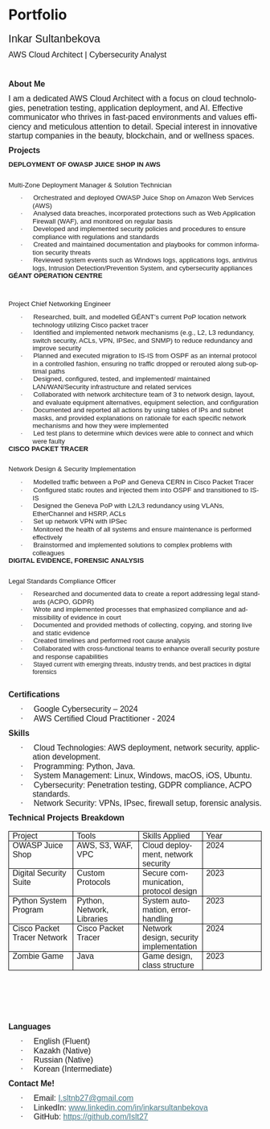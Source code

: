 # Portfolio
<html>

<head>
<meta http-equiv=Content-Type content="text/html; charset=windows-1252">
<meta name=Generator content="Microsoft Word 15 (filtered)">
<style>
<!--
 /* Font Definitions */
 @font-face
	{font-family:Wingdings;
	panose-1:5 0 0 0 0 0 0 0 0 0;}
@font-face
	{font-family:"Cambria Math";
	panose-1:2 4 5 3 5 4 6 3 2 4;}
@font-face
	{font-family:Calibri;
	panose-1:2 15 5 2 2 2 4 3 2 4;}
@font-face
	{font-family:"Malgun Gothic";
	panose-1:2 11 5 3 2 0 0 2 0 4;}
@font-face
	{font-family:Aptos;}
@font-face
	{font-family:"\@Malgun Gothic";}
 /* Style Definitions */
 p.MsoNormal, li.MsoNormal, div.MsoNormal
	{margin-top:0cm;
	margin-right:0cm;
	margin-bottom:8.0pt;
	margin-left:0cm;
	line-height:115%;
	font-size:12.0pt;
	font-family:"Aptos",sans-serif;}
a:link, span.MsoHyperlink
	{color:#467886;
	text-decoration:underline;}
p.MsoListParagraph, li.MsoListParagraph, div.MsoListParagraph
	{margin-top:0cm;
	margin-right:0cm;
	margin-bottom:8.0pt;
	margin-left:36.0pt;
	line-height:115%;
	font-size:12.0pt;
	font-family:"Aptos",sans-serif;}
p.MsoListParagraphCxSpFirst, li.MsoListParagraphCxSpFirst, div.MsoListParagraphCxSpFirst
	{margin-top:0cm;
	margin-right:0cm;
	margin-bottom:0cm;
	margin-left:36.0pt;
	line-height:115%;
	font-size:12.0pt;
	font-family:"Aptos",sans-serif;}
p.MsoListParagraphCxSpMiddle, li.MsoListParagraphCxSpMiddle, div.MsoListParagraphCxSpMiddle
	{margin-top:0cm;
	margin-right:0cm;
	margin-bottom:0cm;
	margin-left:36.0pt;
	line-height:115%;
	font-size:12.0pt;
	font-family:"Aptos",sans-serif;}
p.MsoListParagraphCxSpLast, li.MsoListParagraphCxSpLast, div.MsoListParagraphCxSpLast
	{margin-top:0cm;
	margin-right:0cm;
	margin-bottom:8.0pt;
	margin-left:36.0pt;
	line-height:115%;
	font-size:12.0pt;
	font-family:"Aptos",sans-serif;}
.MsoChpDefault
	{font-family:"Aptos",sans-serif;}
.MsoPapDefault
	{margin-bottom:8.0pt;
	line-height:115%;}
@page WordSection1
	{size:595.3pt 841.9pt;
	margin:72.0pt 72.0pt 72.0pt 72.0pt;}
div.WordSection1
	{page:WordSection1;}
 /* List Definitions */
 ol
	{margin-bottom:0cm;}
ul
	{margin-bottom:0cm;}
-->
</style>

</head>

<body lang=EN-GB link="#467886" vlink="#96607D" style='word-wrap:break-word'>

<div class=WordSection1>

<p class=MsoNormal><span lang=EN-US style='font-size:16.0pt;line-height:115%'>Inkar
Sultanbekova</span></p>

<p class=MsoNormal><span lang=EN-US>AWS Cloud Architect </span>| Cybersecurity
Analyst</p>

<p class=MsoNormal>&nbsp;</p>

<p class=MsoNormal><b>About Me</b></p>

<p class=MsoNormal>I am a dedicated AWS Cloud Architect with a focus on cloud
technologies, penetration testing, application deployment, and AI. Effective
communicator who thrives in fast-paced environments and values efficiency and
meticulous attention to detail. Special interest in innovative startup
companies in the beauty, blockchain, and or wellness spaces.</p>

<p class=MsoNormal><b>Projects</b></p>

<p class=MsoNormal style='line-height:normal;border:none'><b><span
style='font-size:10.0pt'>DEPLOYMENT OF OWASP JUICE SHOP IN
AWS                                                                                                                                              </span></b></p>

<p class=MsoNormal style='line-height:normal'><span style='font-size:10.0pt'>Multi-Zone
Deployment Manager &amp; Solution Technician</span></p>

<p class=MsoListParagraphCxSpFirst style='margin-bottom:0cm;text-indent:-18.0pt;
line-height:normal'><span style='font-size:10.0pt;font-family:Symbol'>·<span
style='font:7.0pt "Times New Roman"'>&nbsp;&nbsp;&nbsp;&nbsp;&nbsp;&nbsp;&nbsp;&nbsp;
</span></span><span style='font-size:10.0pt'>Orchestrated and deployed OWASP
Juice Shop on Amazon Web Services (AWS)</span></p>

<p class=MsoListParagraphCxSpMiddle style='margin-bottom:0cm;text-indent:-18.0pt;
line-height:normal'><span style='font-size:10.0pt;font-family:Symbol'>·<span
style='font:7.0pt "Times New Roman"'>&nbsp;&nbsp;&nbsp;&nbsp;&nbsp;&nbsp;&nbsp;&nbsp;
</span></span><span style='font-size:10.0pt'>Analysed data breaches,
incorporated protections such as Web Application Firewall (WAF), and monitored
on regular basis</span></p>

<p class=MsoListParagraphCxSpMiddle style='margin-bottom:0cm;text-indent:-18.0pt;
line-height:normal'><span style='font-size:10.0pt;font-family:Symbol'>·<span
style='font:7.0pt "Times New Roman"'>&nbsp;&nbsp;&nbsp;&nbsp;&nbsp;&nbsp;&nbsp;&nbsp;
</span></span><span style='font-size:10.0pt'>Developed and implemented security
policies and procedures to ensure compliance with regulations and standards</span></p>

<p class=MsoListParagraphCxSpMiddle style='margin-bottom:0cm;text-indent:-18.0pt;
line-height:normal'><span style='font-size:10.0pt;font-family:Symbol'>·<span
style='font:7.0pt "Times New Roman"'>&nbsp;&nbsp;&nbsp;&nbsp;&nbsp;&nbsp;&nbsp;&nbsp;
</span></span><span style='font-size:10.0pt'>Created and maintained
documentation and playbooks for common information security threats</span></p>

<p class=MsoListParagraphCxSpLast style='margin-bottom:0cm;text-indent:-18.0pt;
line-height:normal'><span style='font-size:10.0pt;font-family:Symbol'>·<span
style='font:7.0pt "Times New Roman"'>&nbsp;&nbsp;&nbsp;&nbsp;&nbsp;&nbsp;&nbsp;&nbsp;
</span></span><span style='font-size:10.0pt'>Reviewed system events such as
Windows logs, applications logs, antivirus logs, Intrusion Detection/Prevention
System, and cybersecurity appliances</span></p>

<p class=MsoNormal style='line-height:normal;border:none'><b><span
style='font-size:10.0pt'>GÉANT OPERATION CENTRE                                                                                                                                                            </span></b></p>

<p class=MsoNormal style='line-height:normal;border:none'><span
style='font-size:10.0pt'>Project Chief Networking Engineer </span></p>

<p class=MsoListParagraphCxSpFirst style='margin-bottom:0cm;text-indent:-18.0pt;
line-height:normal'><span style='font-size:10.0pt;font-family:Symbol'>·<span
style='font:7.0pt "Times New Roman"'>&nbsp;&nbsp;&nbsp;&nbsp;&nbsp;&nbsp;&nbsp;&nbsp;
</span></span><span style='font-size:10.0pt'>Researched, built, and modelled
GÉANT’s current PoP location network technology utilizing Cisco packet tracer </span></p>

<p class=MsoListParagraphCxSpMiddle style='margin-bottom:0cm;text-indent:-18.0pt;
line-height:normal'><span style='font-size:10.0pt;font-family:Symbol'>·<span
style='font:7.0pt "Times New Roman"'>&nbsp;&nbsp;&nbsp;&nbsp;&nbsp;&nbsp;&nbsp;&nbsp;
</span></span><span style='font-size:10.0pt'>Identified and implemented network
mechanisms (e.g., L2, L3 redundancy, switch security, ACLs, VPN, IPSec, and
SNMP) to reduce redundancy and improve security</span></p>

<p class=MsoListParagraphCxSpMiddle style='margin-bottom:0cm;text-indent:-18.0pt;
line-height:normal'><span style='font-size:10.0pt;font-family:Symbol'>·<span
style='font:7.0pt "Times New Roman"'>&nbsp;&nbsp;&nbsp;&nbsp;&nbsp;&nbsp;&nbsp;&nbsp;
</span></span><span style='font-size:10.0pt'>Planned and executed migration to
IS-IS from OSPF as an internal protocol in a controlled fashion, ensuring no
traffic dropped or rerouted along sub-optimal paths</span></p>

<p class=MsoListParagraphCxSpMiddle style='margin-bottom:0cm;text-indent:-18.0pt;
line-height:normal'><span style='font-size:10.0pt;font-family:Symbol'>·<span
style='font:7.0pt "Times New Roman"'>&nbsp;&nbsp;&nbsp;&nbsp;&nbsp;&nbsp;&nbsp;&nbsp;
</span></span><span style='font-size:10.0pt'>Designed, configured, tested, and
implemented/ maintained LAN/WAN/Security infrastructure and related services</span></p>

<p class=MsoListParagraphCxSpMiddle style='margin-bottom:0cm;text-indent:-18.0pt;
line-height:normal'><span style='font-size:10.0pt;font-family:Symbol'>·<span
style='font:7.0pt "Times New Roman"'>&nbsp;&nbsp;&nbsp;&nbsp;&nbsp;&nbsp;&nbsp;&nbsp;
</span></span><span style='font-size:10.0pt'>Collaborated with network
architecture team of 3 to network design, layout, and evaluate equipment
alternatives, equipment selection, and configuration</span></p>

<p class=MsoListParagraphCxSpMiddle style='margin-bottom:0cm;text-indent:-18.0pt;
line-height:normal'><span style='font-size:10.0pt;font-family:Symbol'>·<span
style='font:7.0pt "Times New Roman"'>&nbsp;&nbsp;&nbsp;&nbsp;&nbsp;&nbsp;&nbsp;&nbsp;
</span></span><span style='font-size:10.0pt'>Documented and reported all
actions by using tables of IPs and subnet masks, and provided explanations on
rationale for each specific network mechanisms and how they were implemented</span></p>

<p class=MsoListParagraphCxSpLast style='margin-bottom:0cm;text-indent:-18.0pt;
line-height:normal'><span style='font-size:10.0pt;font-family:Symbol'>·<span
style='font:7.0pt "Times New Roman"'>&nbsp;&nbsp;&nbsp;&nbsp;&nbsp;&nbsp;&nbsp;&nbsp;
</span></span><span style='font-size:10.0pt'>Led test plans to determine which
devices were able to connect and which were faulty </span></p>

<p class=MsoNormal style='line-height:normal'><b><span style='font-size:10.0pt'>CISCO
PACKET TRACER                                                                  
                                                                                                           </span></b></p>

<p class=MsoNormal style='line-height:normal'><span style='font-size:10.0pt'>Network
Design &amp; Security Implementation </span></p>

<p class=MsoListParagraphCxSpFirst style='margin-bottom:0cm;text-indent:-18.0pt;
line-height:normal'><span style='font-size:10.0pt;font-family:Symbol'>·<span
style='font:7.0pt "Times New Roman"'>&nbsp;&nbsp;&nbsp;&nbsp;&nbsp;&nbsp;&nbsp;&nbsp;
</span></span><span style='font-size:10.0pt'>Modelled traffic between a PoP and
Geneva CERN in Cisco Packet Tracer</span></p>

<p class=MsoListParagraphCxSpMiddle style='margin-bottom:0cm;text-indent:-18.0pt;
line-height:normal'><span style='font-size:10.0pt;font-family:Symbol'>·<span
style='font:7.0pt "Times New Roman"'>&nbsp;&nbsp;&nbsp;&nbsp;&nbsp;&nbsp;&nbsp;&nbsp;
</span></span><span style='font-size:10.0pt'>Configured static routes and
injected them into OSPF and transitioned to IS-IS</span></p>

<p class=MsoListParagraphCxSpMiddle style='margin-bottom:0cm;text-indent:-18.0pt;
line-height:normal'><span style='font-size:10.0pt;font-family:Symbol'>·<span
style='font:7.0pt "Times New Roman"'>&nbsp;&nbsp;&nbsp;&nbsp;&nbsp;&nbsp;&nbsp;&nbsp;
</span></span><span style='font-size:10.0pt'>Designed the Geneva PoP with L2/L3
redundancy using VLANs, EtherChannel and HSRP, ACLs</span></p>

<p class=MsoListParagraphCxSpMiddle style='margin-bottom:0cm;text-indent:-18.0pt;
line-height:normal'><span style='font-size:10.0pt;font-family:Symbol'>·<span
style='font:7.0pt "Times New Roman"'>&nbsp;&nbsp;&nbsp;&nbsp;&nbsp;&nbsp;&nbsp;&nbsp;
</span></span><span style='font-size:10.0pt'>Set up network VPN with IPSec</span></p>

<p class=MsoListParagraphCxSpMiddle style='margin-bottom:0cm;text-indent:-18.0pt;
line-height:normal'><span style='font-size:10.0pt;font-family:Symbol'>·<span
style='font:7.0pt "Times New Roman"'>&nbsp;&nbsp;&nbsp;&nbsp;&nbsp;&nbsp;&nbsp;&nbsp;
</span></span><span style='font-size:10.0pt'>Monitored the health of all
systems and ensure maintenance is performed effectively</span></p>

<p class=MsoListParagraphCxSpLast style='margin-bottom:0cm;text-indent:-18.0pt;
line-height:normal'><span style='font-size:10.0pt;font-family:Symbol'>·<span
style='font:7.0pt "Times New Roman"'>&nbsp;&nbsp;&nbsp;&nbsp;&nbsp;&nbsp;&nbsp;&nbsp;
</span></span><span style='font-size:10.0pt'>Brainstormed and implemented
solutions to complex problems with colleagues</span></p>

<p class=MsoNormal style='margin-right:-18.0pt;line-height:normal'><b><span
style='font-size:10.0pt'>DIGITAL EVIDENCE, FORENSIC
ANALYSIS                                                                                                                                                                          </span></b></p>

<p class=MsoNormal style='margin-right:-18.0pt;line-height:normal'><span
style='font-size:10.0pt'>Legal Standards Compliance Officer</span></p>

<p class=MsoListParagraphCxSpFirst style='margin-bottom:0cm;text-indent:-18.0pt;
line-height:normal'><span style='font-size:10.0pt;font-family:Symbol'>·<span
style='font:7.0pt "Times New Roman"'>&nbsp;&nbsp;&nbsp;&nbsp;&nbsp;&nbsp;&nbsp;&nbsp;
</span></span><span style='font-size:10.0pt'>Researched and documented data to
create a report addressing legal standards (ACPO, GDPR) </span></p>

<p class=MsoListParagraphCxSpMiddle style='margin-bottom:0cm;text-indent:-18.0pt;
line-height:normal'><span style='font-size:10.0pt;font-family:Symbol'>·<span
style='font:7.0pt "Times New Roman"'>&nbsp;&nbsp;&nbsp;&nbsp;&nbsp;&nbsp;&nbsp;&nbsp;
</span></span><span style='font-size:10.0pt'>Wrote and implemented processes
that emphasized compliance and admissibility of evidence in court</span></p>

<p class=MsoListParagraphCxSpMiddle style='margin-bottom:0cm;text-indent:-18.0pt;
line-height:normal'><span style='font-size:10.0pt;font-family:Symbol'>·<span
style='font:7.0pt "Times New Roman"'>&nbsp;&nbsp;&nbsp;&nbsp;&nbsp;&nbsp;&nbsp;&nbsp;
</span></span><span style='font-size:10.0pt'>Documented and provided methods of
collecting, copying, and storing live and static evidence</span></p>

<p class=MsoListParagraphCxSpMiddle style='margin-bottom:0cm;text-indent:-18.0pt;
line-height:normal'><span style='font-size:10.0pt;font-family:Symbol'>·<span
style='font:7.0pt "Times New Roman"'>&nbsp;&nbsp;&nbsp;&nbsp;&nbsp;&nbsp;&nbsp;&nbsp;
</span></span><span style='font-size:10.0pt'>Created timelines and performed
root cause analysis</span></p>

<p class=MsoListParagraphCxSpMiddle style='margin-bottom:0cm;text-indent:-18.0pt;
line-height:normal'><span style='font-size:10.0pt;font-family:Symbol'>·<span
style='font:7.0pt "Times New Roman"'>&nbsp;&nbsp;&nbsp;&nbsp;&nbsp;&nbsp;&nbsp;&nbsp;
</span></span><span style='font-size:10.0pt'>Collaborated with cross-functional
teams to enhance overall security posture and response capabilities</span></p>

<p class=MsoListParagraphCxSpLast style='margin-bottom:0cm;text-indent:-18.0pt;
line-height:normal'><span style='font-size:10.0pt;font-family:Symbol'>·<span
style='font:7.0pt "Times New Roman"'>&nbsp;&nbsp;&nbsp;&nbsp;&nbsp;&nbsp;&nbsp;&nbsp;
</span></span><span style='font-size:9.0pt;font-family:"Calibri",sans-serif'>Stayed
current with emerging threats, industry trends, and best practices in digital
forensics </span></p>

<p class=MsoNormal>&nbsp;</p>

<p class=MsoNormal><b>Certifications</b></p>

<p class=MsoListParagraphCxSpFirst style='text-indent:-18.0pt'><span
style='font-family:Symbol'>·<span style='font:7.0pt "Times New Roman"'>&nbsp;&nbsp;&nbsp;&nbsp;&nbsp;&nbsp;&nbsp;&nbsp;
</span></span>Google Cybersecurity – 2024</p>

<p class=MsoListParagraphCxSpLast style='text-indent:-18.0pt'><span
style='font-family:Symbol'>·<span style='font:7.0pt "Times New Roman"'>&nbsp;&nbsp;&nbsp;&nbsp;&nbsp;&nbsp;&nbsp;&nbsp;
</span></span>AWS Certified Cloud Practitioner - 2024</p>

<p class=MsoNormal><b>Skills</b></p>

<p class=MsoListParagraphCxSpFirst style='text-indent:-18.0pt'><span
style='font-family:Symbol'>·<span style='font:7.0pt "Times New Roman"'>&nbsp;&nbsp;&nbsp;&nbsp;&nbsp;&nbsp;&nbsp;&nbsp;
</span></span>Cloud Technologies: AWS deployment, network security, application
development.</p>

<p class=MsoListParagraphCxSpMiddle style='text-indent:-18.0pt'><span
style='font-family:Symbol'>·<span style='font:7.0pt "Times New Roman"'>&nbsp;&nbsp;&nbsp;&nbsp;&nbsp;&nbsp;&nbsp;&nbsp;
</span></span>Programming: Python, Java.</p>

<p class=MsoListParagraphCxSpMiddle style='text-indent:-18.0pt'><span
style='font-family:Symbol'>·<span style='font:7.0pt "Times New Roman"'>&nbsp;&nbsp;&nbsp;&nbsp;&nbsp;&nbsp;&nbsp;&nbsp;
</span></span>System Management: Linux, Windows, macOS, iOS, Ubuntu.</p>

<p class=MsoListParagraphCxSpMiddle style='text-indent:-18.0pt'><span
style='font-family:Symbol'>·<span style='font:7.0pt "Times New Roman"'>&nbsp;&nbsp;&nbsp;&nbsp;&nbsp;&nbsp;&nbsp;&nbsp;
</span></span>Cybersecurity: Penetration testing, GDPR compliance, ACPO
standards.</p>

<p class=MsoListParagraphCxSpLast style='text-indent:-18.0pt'><span
style='font-family:Symbol'>·<span style='font:7.0pt "Times New Roman"'>&nbsp;&nbsp;&nbsp;&nbsp;&nbsp;&nbsp;&nbsp;&nbsp;
</span></span>Network Security: VPNs, IPsec, firewall setup, forensic analysis.</p>

<p class=MsoNormal><b>Technical Projects Breakdown</b></p>

<table class=MsoTableGrid border=1 cellspacing=0 cellpadding=0
 style='border-collapse:collapse;border:none'>
 <tr>
  <td width=150 valign=top style='width:112.7pt;border:solid windowtext 1.0pt;
  padding:0cm 5.4pt 0cm 5.4pt'>
  <p class=MsoNormal style='margin-bottom:0cm;line-height:normal'>Project</p>
  </td>
  <td width=150 valign=top style='width:112.7pt;border:solid windowtext 1.0pt;
  border-left:none;padding:0cm 5.4pt 0cm 5.4pt'>
  <p class=MsoNormal style='margin-bottom:0cm;line-height:normal'>Tools</p>
  </td>
  <td width=150 valign=top style='width:112.7pt;border:solid windowtext 1.0pt;
  border-left:none;padding:0cm 5.4pt 0cm 5.4pt'>
  <p class=MsoNormal style='margin-bottom:0cm;line-height:normal'>Skills Applied</p>
  </td>
  <td width=150 valign=top style='width:112.7pt;border:solid windowtext 1.0pt;
  border-left:none;padding:0cm 5.4pt 0cm 5.4pt'>
  <p class=MsoNormal style='margin-bottom:0cm;line-height:normal'>Year</p>
  </td>
 </tr>
 <tr>
  <td width=150 valign=top style='width:112.7pt;border:solid windowtext 1.0pt;
  border-top:none;padding:0cm 5.4pt 0cm 5.4pt'>
  <p class=MsoNormal style='margin-bottom:0cm;line-height:normal'>OWASP Juice
  Shop</p>
  </td>
  <td width=150 valign=top style='width:112.7pt;border-top:none;border-left:
  none;border-bottom:solid windowtext 1.0pt;border-right:solid windowtext 1.0pt;
  padding:0cm 5.4pt 0cm 5.4pt'>
  <p class=MsoNormal style='margin-bottom:0cm;line-height:normal'>AWS, S3, WAF,
  VPC</p>
  </td>
  <td width=150 valign=top style='width:112.7pt;border-top:none;border-left:
  none;border-bottom:solid windowtext 1.0pt;border-right:solid windowtext 1.0pt;
  padding:0cm 5.4pt 0cm 5.4pt'>
  <p class=MsoNormal style='margin-bottom:0cm;line-height:normal'>Cloud
  deployment, network security</p>
  </td>
  <td width=150 valign=top style='width:112.7pt;border-top:none;border-left:
  none;border-bottom:solid windowtext 1.0pt;border-right:solid windowtext 1.0pt;
  padding:0cm 5.4pt 0cm 5.4pt'>
  <p class=MsoNormal style='margin-bottom:0cm;line-height:normal'>2024</p>
  </td>
 </tr>
 <tr>
  <td width=150 valign=top style='width:112.7pt;border:solid windowtext 1.0pt;
  border-top:none;padding:0cm 5.4pt 0cm 5.4pt'>
  <p class=MsoNormal style='margin-bottom:0cm;line-height:normal'>Digital
  Security Suite</p>
  </td>
  <td width=150 valign=top style='width:112.7pt;border-top:none;border-left:
  none;border-bottom:solid windowtext 1.0pt;border-right:solid windowtext 1.0pt;
  padding:0cm 5.4pt 0cm 5.4pt'>
  <p class=MsoNormal style='margin-bottom:0cm;line-height:normal'>Custom
  Protocols</p>
  </td>
  <td width=150 valign=top style='width:112.7pt;border-top:none;border-left:
  none;border-bottom:solid windowtext 1.0pt;border-right:solid windowtext 1.0pt;
  padding:0cm 5.4pt 0cm 5.4pt'>
  <p class=MsoNormal style='margin-bottom:0cm;line-height:normal'>Secure communication,
  protocol design</p>
  </td>
  <td width=150 valign=top style='width:112.7pt;border-top:none;border-left:
  none;border-bottom:solid windowtext 1.0pt;border-right:solid windowtext 1.0pt;
  padding:0cm 5.4pt 0cm 5.4pt'>
  <p class=MsoNormal style='margin-bottom:0cm;line-height:normal'>2023</p>
  </td>
 </tr>
 <tr>
  <td width=150 valign=top style='width:112.7pt;border:solid windowtext 1.0pt;
  border-top:none;padding:0cm 5.4pt 0cm 5.4pt'>
  <p class=MsoNormal style='margin-bottom:0cm;line-height:normal'>Python System
  Program</p>
  </td>
  <td width=150 valign=top style='width:112.7pt;border-top:none;border-left:
  none;border-bottom:solid windowtext 1.0pt;border-right:solid windowtext 1.0pt;
  padding:0cm 5.4pt 0cm 5.4pt'>
  <p class=MsoNormal style='margin-bottom:0cm;line-height:normal'>Python,
  Network, Libraries</p>
  </td>
  <td width=150 valign=top style='width:112.7pt;border-top:none;border-left:
  none;border-bottom:solid windowtext 1.0pt;border-right:solid windowtext 1.0pt;
  padding:0cm 5.4pt 0cm 5.4pt'>
  <p class=MsoNormal style='margin-bottom:0cm;line-height:normal'>System
  automation, error-handling</p>
  </td>
  <td width=150 valign=top style='width:112.7pt;border-top:none;border-left:
  none;border-bottom:solid windowtext 1.0pt;border-right:solid windowtext 1.0pt;
  padding:0cm 5.4pt 0cm 5.4pt'>
  <p class=MsoNormal style='margin-bottom:0cm;line-height:normal'>2023</p>
  </td>
 </tr>
 <tr>
  <td width=150 valign=top style='width:112.7pt;border:solid windowtext 1.0pt;
  border-top:none;padding:0cm 5.4pt 0cm 5.4pt'>
  <p class=MsoNormal style='margin-bottom:0cm;line-height:normal'>Cisco Packet
  Tracer Network</p>
  </td>
  <td width=150 valign=top style='width:112.7pt;border-top:none;border-left:
  none;border-bottom:solid windowtext 1.0pt;border-right:solid windowtext 1.0pt;
  padding:0cm 5.4pt 0cm 5.4pt'>
  <p class=MsoNormal style='margin-bottom:0cm;line-height:normal'>Cisco Packet
  Tracer</p>
  </td>
  <td width=150 valign=top style='width:112.7pt;border-top:none;border-left:
  none;border-bottom:solid windowtext 1.0pt;border-right:solid windowtext 1.0pt;
  padding:0cm 5.4pt 0cm 5.4pt'>
  <p class=MsoNormal style='margin-bottom:0cm;line-height:normal'>Network
  design, security implementation</p>
  </td>
  <td width=150 valign=top style='width:112.7pt;border-top:none;border-left:
  none;border-bottom:solid windowtext 1.0pt;border-right:solid windowtext 1.0pt;
  padding:0cm 5.4pt 0cm 5.4pt'>
  <p class=MsoNormal style='margin-bottom:0cm;line-height:normal'>2024</p>
  </td>
 </tr>
 <tr>
  <td width=150 valign=top style='width:112.7pt;border:solid windowtext 1.0pt;
  border-top:none;padding:0cm 5.4pt 0cm 5.4pt'>
  <p class=MsoNormal style='margin-bottom:0cm;line-height:normal'>Zombie Game</p>
  </td>
  <td width=150 valign=top style='width:112.7pt;border-top:none;border-left:
  none;border-bottom:solid windowtext 1.0pt;border-right:solid windowtext 1.0pt;
  padding:0cm 5.4pt 0cm 5.4pt'>
  <p class=MsoNormal style='margin-bottom:0cm;line-height:normal'>Java</p>
  </td>
  <td width=150 valign=top style='width:112.7pt;border-top:none;border-left:
  none;border-bottom:solid windowtext 1.0pt;border-right:solid windowtext 1.0pt;
  padding:0cm 5.4pt 0cm 5.4pt'>
  <p class=MsoNormal style='margin-bottom:0cm;line-height:normal'>Game design,
  class structure</p>
  </td>
  <td width=150 valign=top style='width:112.7pt;border-top:none;border-left:
  none;border-bottom:solid windowtext 1.0pt;border-right:solid windowtext 1.0pt;
  padding:0cm 5.4pt 0cm 5.4pt'>
  <p class=MsoNormal style='margin-bottom:0cm;line-height:normal'>2023</p>
  </td>
 </tr>
</table>

<p class=MsoNormal>&nbsp;</p>

<p class=MsoNormal>&nbsp;</p>

<p class=MsoNormal>&nbsp;</p>

<p class=MsoNormal><b>Languages</b></p>

<p class=MsoListParagraphCxSpFirst style='text-indent:-18.0pt'><span
style='font-family:Symbol'>·<span style='font:7.0pt "Times New Roman"'>&nbsp;&nbsp;&nbsp;&nbsp;&nbsp;&nbsp;&nbsp;&nbsp;
</span></span>English (Fluent)</p>

<p class=MsoListParagraphCxSpMiddle style='text-indent:-18.0pt'><span
style='font-family:Symbol'>·<span style='font:7.0pt "Times New Roman"'>&nbsp;&nbsp;&nbsp;&nbsp;&nbsp;&nbsp;&nbsp;&nbsp;
</span></span>Kazakh (Native)</p>

<p class=MsoListParagraphCxSpMiddle style='text-indent:-18.0pt'><span
style='font-family:Symbol'>·<span style='font:7.0pt "Times New Roman"'>&nbsp;&nbsp;&nbsp;&nbsp;&nbsp;&nbsp;&nbsp;&nbsp;
</span></span>Russian (Native)</p>

<p class=MsoListParagraphCxSpLast style='text-indent:-18.0pt'><span
style='font-family:Symbol'>·<span style='font:7.0pt "Times New Roman"'>&nbsp;&nbsp;&nbsp;&nbsp;&nbsp;&nbsp;&nbsp;&nbsp;
</span></span>Korean (Intermediate)</p>

<p class=MsoNormal><b>Contact Me!</b></p>

<p class=MsoListParagraphCxSpFirst style='text-indent:-18.0pt'><span
style='font-family:Symbol'>·<span style='font:7.0pt "Times New Roman"'>&nbsp;&nbsp;&nbsp;&nbsp;&nbsp;&nbsp;&nbsp;&nbsp;
</span></span>Email: <a href="mailto:I.sltnb27@gmail.com">I.sltnb27@gmail.com</a></p>

<p class=MsoListParagraphCxSpMiddle style='text-indent:-18.0pt'><span
style='font-family:Symbol'>·<span style='font:7.0pt "Times New Roman"'>&nbsp;&nbsp;&nbsp;&nbsp;&nbsp;&nbsp;&nbsp;&nbsp;
</span></span>LinkedIn: <a href="http://www.linkedin.com/in/inkarsultanbekova">www.linkedin.com/in/inkarsultanbekova</a>
</p>

<p class=MsoListParagraphCxSpLast style='text-indent:-18.0pt'><span
style='font-family:Symbol'>·<span style='font:7.0pt "Times New Roman"'>&nbsp;&nbsp;&nbsp;&nbsp;&nbsp;&nbsp;&nbsp;&nbsp;
</span></span>GitHub: <a href="https://github.com/Islt27">https://github.com/Islt27</a>
</p>

</div>

</body>

</html>
